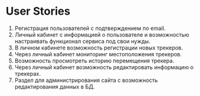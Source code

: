 # User Stories

1. Регистрация пользователей с подтверждением по email.
2. Личный кабинет с информацией о пользователе и возможностью настраивать функционал сервиса под свои нужды.
3. В личном кабинете возможность регистрации новых трекеров.
4. Через личный кабинет мониторинг местоположения трекеров.
5. Возможность просмотреть историю перемещения трекера.
6. Через личный кабинет возможность редактировать информацию о трекерах.
7. Раздел для администрирования сайта с возможность редактирования данных в БД.

